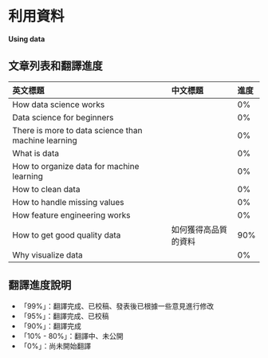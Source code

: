 # 利用資料

**Using data**

## 文章列表和翻譯進度

| 英文標題 | 中文標題 | 進度 |
| :--- | :--- | :--- |
| How data science works |  | 0% |
| Data science for beginners |  | 0% |
| There is more to data science than machine learning |  | 0% |
| What is data |  | 0% |
| How to organize data for machine learning |  | 0% |
| How to clean data |  | 0% |
| How to handle missing values |  | 0% |
| How feature engineering works |  | 0% |
| How to get good quality data | 如何獲得高品質的資料 | 90% |
| Why visualize data |  | 0% |

## 翻譯進度說明

* 「99%」：翻譯完成、已校稿、發表後已根據一些意見進行修改
* 「95%」：翻譯完成、已校稿
* 「90%」：翻譯完成
* 「10% - 80%」：翻譯中、未公開
* 「0%」：尚未開始翻譯



